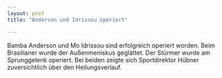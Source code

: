 ```yaml
---
layout: post
title: "Anderson und Idrissou operiert"

---
```


Bamba Anderson und Mo Idrissou sind erfolgreich operiert worden. Beim Brasilianer wurde der Außenmeniskus geglättet. Der Stürmer wurde am Sprunggelenk operiert. Bei beiden zeigte sich Sportdirektor Hübner zuversichtlich über den Heilungsverlauf. 


